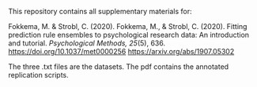 This repository contains all supplementary materials for:

Fokkema, M. & Strobl, C. (2020). Fokkema, M., & Strobl, C. (2020). Fitting prediction rule ensembles to psychological research data: An introduction and tutorial. *Psychological Methods, 25*(5), 636. https://doi.org/10.1037/met0000256 https://arxiv.org/abs/1907.05302

The three .txt files are the datasets. The pdf contains the annotated replication scripts.
